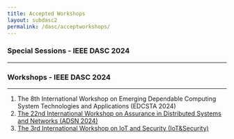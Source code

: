 ```yaml
---
title: Accepted Workshops 
layout: subdasc2
permalink: /dasc/acceptworkshops/
---
```



<h3>Special Sessions - IEEE DASC 2024</h3>
<hr/> 
<!-- 
<ol>
<li><a href="/2022/assets/files/ws-ss/dasc/HIEMI2022_CFP.pdf" target=_new>1st International Workshop on Hybrid Internet of Everything Models for Industry 5.0 (HIEMI)</a></li>
<li><a href="/2022/assets/files/ws-ss/dasc/IoT&Security2022_CFP.pdf" target=_new>1st International Workshop on IoT & Security (IoT&Security)</a></li>
<li><a href="/2022/assets/files/ws-ss/dasc/ADSN2022_CFP.pdf" target=_new>20th International Workshop on Assurance in Distributed Systems and Networks (ADSN 2022)</a></li>
<li><a href="/2022/assets/files/ws-ss/cst/EDCSTA2022_CFP.pdf" target=_new>The 6th International Workshop on Emerging Dependable Computing System Technologies and Applications (EDCSTA 2022)</a></li>
</ol>  -->

<h3>Workshops - IEEE DASC 2024</h3>
<hr/>
<ol>
<li>The 8th International Workshop on Emerging Dependable Computing System Technologies and Applications (EDCSTA 2024)</li>
<li><a href="https://adsn-workshop.github.io/" target="_new"><u>The 22nd International Workshop on Assurance in Distributed Systems and Networks (ADSN 2024)</u></a></li>
<li><a href="/2024/assets/files/ws-ss/dasc/IoT&Security_CFP.pdf" target=_new><u>The 3rd International Workshop on IoT and Security (IoT&Security)</u></a></li>
</ol> 
<!-- 
<ol>
<li><a href="/2022/assets/files/ws-ss/cst/SOBIOAPPS2022_CFP.pdf" target=_new>Social and BIOmetric data for APPlications in human-machine interactions: Models and algorithmS (SOBIOAPPS)</a></li>
<li><a href="/2022/assets/files/ws-ss/cst/TMLAE2022_CFP.pdf" target=_new>Trustworthiness of Machine Learning in Adversarial Environments (TMLAE)</a></li>
</ol> -->

 

